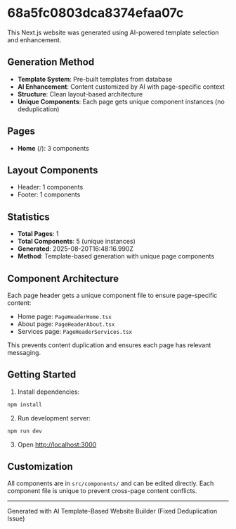 # 68a5fc0803dca8374efaa07c

This Next.js website was generated using AI-powered template selection and enhancement.

## Generation Method

- **Template System**: Pre-built templates from database
- **AI Enhancement**: Content customized by AI with page-specific context
- **Structure**: Clean layout-based architecture
- **Unique Components**: Each page gets unique component instances (no deduplication)

## Pages

- **Home** (/): 3 components

## Layout Components

- Header: 1 components
- Footer: 1 components

## Statistics

- **Total Pages**: 1
- **Total Components**: 5 (unique instances)
- **Generated**: 2025-08-20T16:48:16.990Z
- **Method**: Template-based generation with unique page components

## Component Architecture

Each page header gets a unique component file to ensure page-specific content:
- Home page: `PageHeaderHome.tsx`
- About page: `PageHeaderAbout.tsx`
- Services page: `PageHeaderServices.tsx`

This prevents content duplication and ensures each page has relevant messaging.

## Getting Started

1. Install dependencies:
```bash
npm install
```

2. Run development server:
```bash
npm run dev
```

3. Open [http://localhost:3000](http://localhost:3000)

## Customization

All components are in `src/components/` and can be edited directly.
Each component file is unique to prevent cross-page content conflicts.

---
Generated with AI Template-Based Website Builder (Fixed Deduplication Issue)
